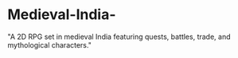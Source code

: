 # Medieval-India-
"A 2D RPG set in medieval India featuring quests, battles, trade, and mythological characters."

